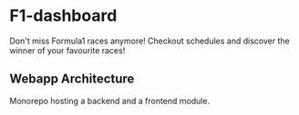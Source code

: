 # F1-dashboard
Don't miss Formula1 races anymore! Checkout schedules and discover the winner of your favourite races!

## Webapp Architecture
Monorepo hosting a backend and a frontend module.

